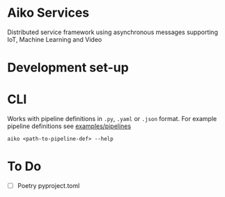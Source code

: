 # Aiko Services

Distributed service framework using asynchronous messages supporting
IoT, Machine Learning and Video

# Development set-up

# CLI

Works with pipeline definitions in `.py`, `.yaml` or `.json` format.
For example pipeline definitions see [examples/pipelines](examples/pipelines/)

```
aiko <path-to-pipeline-def> --help
```

# To Do

- [ ] Poetry pyproject.toml
